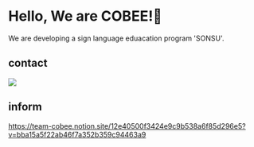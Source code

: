 # Hello, We are COBEE!👋

We are developing a sign language eduacation program 'SONSU'.

## contact
[![](https://img.shields.io/badge/-gmail-grey?logo=gmail)](mailto:"teamcobee@gmail.com")

## inform
https://team-cobee.notion.site/12e40500f3424e9c9b538a6f85d296e5?v=bba15a5f22ab46f7a352b359c94463a9
